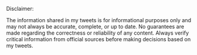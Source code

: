 Disclaimer:

The information shared in my tweets is for informational purposes only and may not always be accurate, complete, or up to date. No guarantees are made regarding the correctness or reliability of any content. Always verify critical information from official sources before making decisions based on my tweets.

